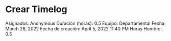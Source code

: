 # Crear Timelog

Asignados: Anonymous
Duración (horas): 0.5
Equipo: Departamental
Fecha: March 28, 2022
Fecha de creación: April 5, 2022 11:40 PM
Horas Hombre: 0.5